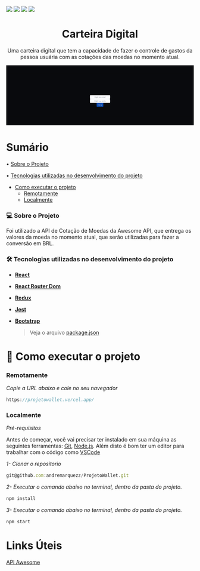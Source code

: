 <img src="https://img.shields.io/github/issues/andremarquezz/ProjetoWallet"/> <img src="https://img.shields.io/github/forks/andremarquezz/ProjetoWallet"/> <img src="https://img.shields.io/github/stars/andremarquezz/ProjetoWallet"/> <img src="https://img.shields.io/github/license/andremarquezz/ProjetoWallet"/> 

<h1 align="center">Carteira Digital</h1>
<p align="center">Uma carteira digital que tem a capacidade de fazer o controle de gastos da pessoa usuária com as cotações das moedas no momento atual.</p>
<p align="center"> 
  <img src="src/assets/to_readme/walletGif.gif">
 </p>

# Sumário

• [Sobre o Projeto](#-sobre-o-projeto)

• [Tecnologias utilizadas no desenvolvimento do projeto](#-tecnologias-utilizadas-no-desenvolvimento-do-projeto)

- [Como executar o projeto](#-como-executar-o-projeto)
  - [Remotamente](#remotamente)
  - [Localmente](#localmente)

### 💻 Sobre o Projeto

<p> Foi utilizado a API de Cotação de Moedas da Awesome API, que entrega os valores da moeda no momento atual, que serão utilizadas para fazer a conversão em BRL.</p>

### 🛠 Tecnologias utilizadas no desenvolvimento do projeto

- **[React](https://github.com/facebook/react)**
- **[React Router Dom](https://github.com/ReactTraining/react-router/tree/master/packages/react-router-dom)**
- **[Redux](https://github.com/facebook/react)**
- **[Jest](https://github.com/facebook/jest#-delightful-javascript-testing)**
- **[Bootstrap](https://getbootstrap.com/)**

  > Veja o arquivo [package.json](https://github.com/andremarquezz/ProjetoWallet/blob/Wallet/package.json)

# 🚀 Como executar o projeto

### Remotamente

_Copie a URL abaixo e cole no seu navegador_

```jsx
https://projetowallet.vercel.app/
```

### Localmente

_Pré-requisitos_

Antes de começar, você vai precisar ter instalado em sua máquina as seguintes ferramentas:
[Git](https://git-scm.com), [Node.js](https://nodejs.org/en/).
Além disto é bom ter um editor para trabalhar com o código como [VSCode](https://code.visualstudio.com/)

_1- Clonar o repositorio_

```jsx
git@github.com:andremarquezz/ProjetoWallet.git
```

_2- Executar o comando abaixo no terminal, dentro da pasta do projeto._

```jsx
npm install
```

_3- Executar o comando abaixo no terminal, dentro da pasta do projeto._

```jsx
npm start
```

# Links Úteis

[API Awesome](https://economia.awesomeapi.com.br/json/all)
